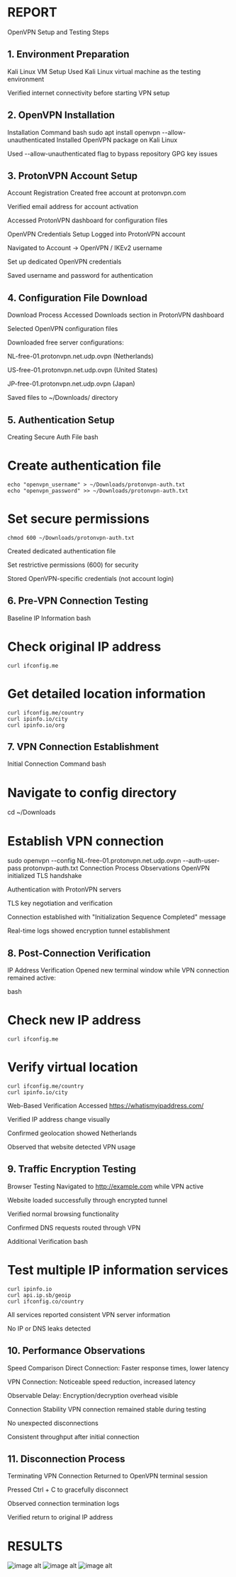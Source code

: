 # REPORT 

OpenVPN Setup and Testing Steps
## 1. Environment Preparation
Kali Linux VM Setup
Used Kali Linux virtual machine as the testing environment

Verified internet connectivity before starting VPN setup

## 2. OpenVPN Installation
Installation Command
bash
sudo apt install openvpn --allow-unauthenticated
Installed OpenVPN package on Kali Linux

Used --allow-unauthenticated flag to bypass repository GPG key issues

## 3. ProtonVPN Account Setup
Account Registration
Created free account at protonvpn.com

Verified email address for account activation

Accessed ProtonVPN dashboard for configuration files

OpenVPN Credentials Setup
Logged into ProtonVPN account

Navigated to Account → OpenVPN / IKEv2 username

Set up dedicated OpenVPN credentials

Saved username and password for authentication

## 4. Configuration File Download
Download Process
Accessed Downloads section in ProtonVPN dashboard

Selected OpenVPN configuration files

Downloaded free server configurations:

NL-free-01.protonvpn.net.udp.ovpn (Netherlands)

US-free-01.protonvpn.net.udp.ovpn (United States)

JP-free-01.protonvpn.net.udp.ovpn (Japan)

Saved files to ~/Downloads/ directory

## 5. Authentication Setup
Creating Secure Auth File
bash

# Create authentication file
    echo "openvpn_username" > ~/Downloads/protonvpn-auth.txt
    echo "openvpn_password" >> ~/Downloads/protonvpn-auth.txt

# Set secure permissions
    chmod 600 ~/Downloads/protonvpn-auth.txt
Created dedicated authentication file

Set restrictive permissions (600) for security

Stored OpenVPN-specific credentials (not account login)

## 6. Pre-VPN Connection Testing
Baseline IP Information
bash
# Check original IP address
    curl ifconfig.me

# Get detailed location information
    curl ifconfig.me/country
    curl ipinfo.io/city
    curl ipinfo.io/org


## 7. VPN Connection Establishment
Initial Connection Command
bash
# Navigate to config directory
cd ~/Downloads

# Establish VPN connection
sudo openvpn --config NL-free-01.protonvpn.net.udp.ovpn --auth-user-pass protonvpn-auth.txt
Connection Process Observations
OpenVPN initialized TLS handshake

Authentication with ProtonVPN servers

TLS key negotiation and verification

Connection established with "Initialization Sequence Completed" message

Real-time logs showed encryption tunnel establishment

## 8. Post-Connection Verification
IP Address Verification
Opened new terminal window while VPN connection remained active:

bash
# Check new IP address
    curl ifconfig.me

# Verify virtual location
    curl ifconfig.me/country
    curl ipinfo.io/city

Web-Based Verification
Accessed https://whatismyipaddress.com/

Verified IP address change visually

Confirmed geolocation showed Netherlands

Observed that website detected VPN usage

## 9. Traffic Encryption Testing
Browser Testing
Navigated to http://example.com while VPN active

Website loaded successfully through encrypted tunnel

Verified normal browsing functionality

Confirmed DNS requests routed through VPN

Additional Verification
bash
# Test multiple IP information services
    curl ipinfo.io
    curl api.ip.sb/geoip
    curl ifconfig.co/country
All services reported consistent VPN server information

No IP or DNS leaks detected

## 10. Performance Observations
Speed Comparison
Direct Connection: Faster response times, lower latency

VPN Connection: Noticeable speed reduction, increased latency

Observable Delay: Encryption/decryption overhead visible

Connection Stability
VPN connection remained stable during testing

No unexpected disconnections

Consistent throughput after initial connection

## 11. Disconnection Process
Terminating VPN Connection
Returned to OpenVPN terminal session

Pressed Ctrl + C to gracefully disconnect

Observed connection termination logs

Verified return to original IP address

#  RESULTS 
![image alt](https://github.com/devyani-oops/VPN-Security-Lab/blob/7eb4f4a702d8cb686a92633bb59e0e140535f5e7/Screenshot%202025-10-31%20155916.png)
![image alt](https://github.com/devyani-oops/VPN-Security-Lab/blob/9de73f736c9dd3a3ce8e53e34d9d35c1d5906d59/Screenshot%202025-10-31%20160054.png)
![image alt]()
